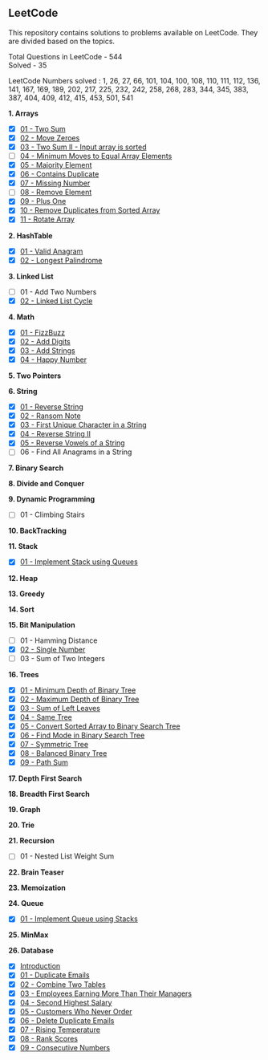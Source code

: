 ## LeetCode
This repository contains solutions to problems available on LeetCode. 
They are divided based on the topics.

Total Questions in LeetCode - 544  
Solved - 35

LeetCode Numbers solved : 1, 26, 27, 66, 101, 104, 100, 108, 110, 111, 112, 136, 141, 167, 169, 189, 202, 217, 225, 
232, 242, 258, 268, 283, 344, 345, 383, 387, 404, 409, 412, 415, 453, 501, 541

**1. Arrays**
- [X] [01 - Two Sum](./src/main/java/arrays/TwoSums.java)
- [X] [02 - Move Zeroes](./src/main/java/arrays/MoveZeros.java)
- [X] [03 - Two Sum II - Input array is sorted](./src/main/arrays/TwoSumWithSortedArray.java)
- [ ] [04 - Minimum Moves to Equal Array Elements](./src/main/java/arrays//Problem_04.java)
- [X] [05 - Majority Element](./src/main/java/arrays/FindingMoreFrequentNumber.java)
- [X] [06 - Contains Duplicate](./src/main/java/arrays/CheckForDuplicates.java)
- [X] [07 - Missing Number](./src/main/java/arrays/FindingMissingNumber.java)
- [ ] [08 - Remove Element](./src/main/java/arrays//Problem_08.java)
- [X] [09 - Plus One](./src/main/java/arrays/PlusOneArray.java)
- [X] [10 - Remove Duplicates from Sorted Array](./src/main/java/arrays/RemoveDuplicatesFromSortedArray.java)
- [X] [11 - Rotate Array](./src/main/java/arrays/RotateAnArray.java)

**2. HashTable**
- [X] [01 - Valid Anagram](../master/src/com/deepak/leetcode/HashTable/Problem_01.java)
- [X] [02 - Longest Palindrome](../master/src/com/deepak/leetcode/HashTable/Problem_02.java)

**3. Linked List**
- [ ] 01 - Add Two Numbers
- [X] [02 - Linked List Cycle](../master/src/com/deepak/leetcode/LinkedList/Problem_02.java)

**4. Math**
- [X] [01 - FizzBuzz](../master/src/com/deepak/leetcode/Math/Problem_01.java)
- [X] [02 - Add Digits](../master/src/com/deepak/leetcode/Math/Problem_02.java)
- [X] [03 - Add Strings](../master/src/com/deepak/leetcode/Math/Problem_03.java)
- [X] [04 - Happy Number](../master/src/com/deepak/leetcode/Math/Problem_04.java)

**5. Two Pointers**

**6. String**
- [X] [01 - Reverse String](../master/src/com/deepak/leetcode/Strings/Problem_01.java)
- [X] [02 - Ransom Note](../master/src/com/deepak/leetcode/Strings/Problem_02.java)
- [X] [03 - First Unique Character in a String](../master/src/com/deepak/leetcode/Strings/Problem_03.java)
- [X] [04 - Reverse String II](../master/src/com/deepak/leetcode/Strings/Problem_04.java)
- [X] [05 - Reverse Vowels of a String](../master/src/com/deepak/leetcode/Strings/Problem_05.java)
- [ ] 06 - Find All Anagrams in a String

**7. Binary Search**

**8. Divide and Conquer**

**9. Dynamic Programming**
- [ ] 01 - Climbing Stairs

**10. BackTracking**

**11. Stack**
- [X] [01 - Implement Stack using Queues](../master/src/com/deepak/leetcode/Stack/Problem_01.java)

**12. Heap**

**13. Greedy**

**14. Sort**

**15. Bit Manipulation**
- [ ] 01 - Hamming Distance
- [X] [02 - Single Number](../master/src/com/deepak/leetcode/BitManipulation/Problem_02.java)
- [ ] 03 - Sum of Two Integers

**16. Trees**
- [X] [01 - Minimum Depth of Binary Tree](../master/src/com/deepak/leetcode/Trees/Problem_01.java)
- [X] [02 - Maximum Depth of Binary Tree](../master/src/com/deepak/leetcode/Trees/Problem_02.java)
- [X] [03 - Sum of Left Leaves](../master/src/com/deepak/leetcode/Trees/Problem_03.java)
- [X] [04 - Same Tree](../master/src/com/deepak/leetcode/Trees/Problem_04.java)
- [X] [05 - Convert Sorted Array to Binary Search Tree](../master/src/com/deepak/leetcode/Trees/Problem_05.java)
- [X] [06 - Find Mode in Binary Search Tree](../master/src/com/deepak/leetcode/Trees/Problem_06.java)
- [X] [07 - Symmetric Tree](../master/src/com/deepak/leetcode/Trees/Problem_07.java)
- [X] [08 - Balanced Binary Tree](../master/src/com/deepak/leetcode/Trees/Problem_08.java)
- [X] [09 - Path Sum](../master/src/com/deepak/leetcode/Trees/Problem_09.java)

**17. Depth First Search**

**18. Breadth First Search**

**19. Graph**

**20. Trie**

**21. Recursion**
- [ ] 01 - Nested List Weight Sum

**22. Brain Teaser**

**23. Memoization**

**24. Queue**
- [X] [01 - Implement Queue using Stacks](../master/src/com/deepak/leetcode/Queue/Problem_01.java)

**25. MinMax**

**26. Database**
- [X] [Introduction](../master/Database/Introduction.sql) 
- [X] [01 - Duplicate Emails](../master/Database/Problem_01.sql)
- [X] [02 - Combine Two Tables](../master/Database/Problem_02.sql)
- [X] [03 - Employees Earning More Than Their Managers](../master/Database/Problem_03.sql)
- [X] [04 - Second Highest Salary](../master/Database/Problem_04.sql)
- [X] [05 - Customers Who Never Order](../master/Database/Problem_05.sql)
- [X] [06 - Delete Duplicate Emails](../master/Database/Problem_06.sql)
- [X] [07 - Rising Temperature](../master/Database/Problem_07.sql)
- [X] [08 - Rank Scores](../master/Database/Problem_08.sql)
- [X] [09 - Consecutive Numbers](../master/Database/Problem_09.sql)